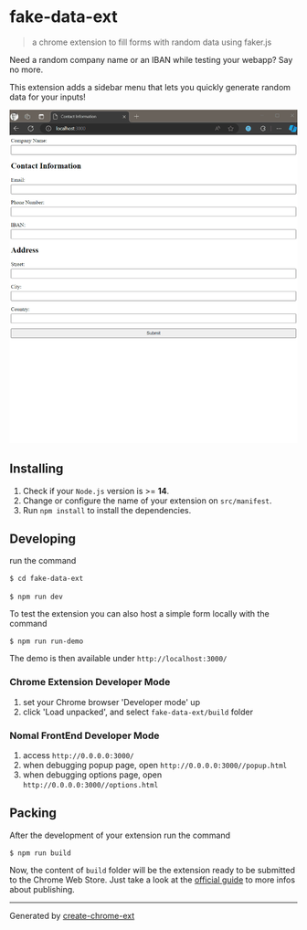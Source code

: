 # fake-data-ext

> a chrome extension to fill forms with random data using faker.js

Need a random company name or an IBAN while testing your webapp? Say no more.

This extension adds a sidebar menu that lets you quickly generate random data for your inputs!

![](demo.gif)

## Installing

1. Check if your `Node.js` version is >= **14**.
2. Change or configure the name of your extension on `src/manifest`.
3. Run `npm install` to install the dependencies.

## Developing

run the command

```shell
$ cd fake-data-ext

$ npm run dev
```

To test the extension you can also host a simple form locally with the command

```shell
$ npm run run-demo
```

The demo is then available under `http://localhost:3000/`

### Chrome Extension Developer Mode

1. set your Chrome browser 'Developer mode' up
2. click 'Load unpacked', and select `fake-data-ext/build` folder

### Nomal FrontEnd Developer Mode

1. access `http://0.0.0.0:3000/`
2. when debugging popup page, open `http://0.0.0.0:3000//popup.html`
3. when debugging options page, open `http://0.0.0.0:3000//options.html`

## Packing

After the development of your extension run the command

```shell
$ npm run build
```

Now, the content of `build` folder will be the extension ready to be submitted to the Chrome Web Store. Just take a look at the [official guide](https://developer.chrome.com/webstore/publish) to more infos about publishing.

---

Generated by [create-chrome-ext](https://github.com/guocaoyi/create-chrome-ext)
